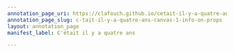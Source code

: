 ```yaml
---
annotation_page_uri: https://clafouch.github.io/cetait-il-y-a-quatre-ans/annotations/c-tait-il-y-a-quatre-ans-canvas-1-info-on-props.json
annotation_page_slug: c-tait-il-y-a-quatre-ans-canvas-1-info-on-props
layout: annotation_page
manifest_label: C'était il y a quatre ans

---
```

